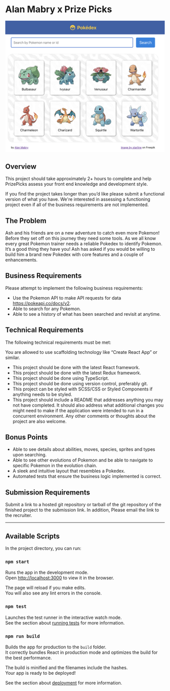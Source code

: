 # Alan Mabry x Prize Picks

![Pokédex](/pokedex.png)

## Overview
This project should take approximately 2+ hours to complete and help PrizePicks assess your front end knowledge and development style.

If you find the project takes longer than you’d like please submit a functional version of what you have. We're interested in assessing a functioning project even if all of the business requirements are not implemented.

## The Problem
Ash and his friends are on a new adventure to catch even more Pokemon! Before they set off on this journey they need some tools. As we all know every great Pokemon trainer needs a reliable Pokedex to identify Pokemon. It’s a good thing they have you! Ash has asked if you would be willing to build him a brand new Pokedex with core features and a couple of enhancements.

## Business Requirements
Please attempt to implement the following business requirements:

* Use the Pokemon API to make API requests for data https://pokeapi.co/docs/v2.
* Able to search for any Pokemon.
* Able to see a history of what has been searched and revisit at anytime.

## Technical Requirements
The following technical requirements must be met:

You are allowed to use scaffolding technology like “Create React App” or similar.
* This project should be done with the latest React framework.
* This project should be done with the latest Redux framework.
* This project should be done using TypeScript.
* This project should be done using version control, preferably git.
* This project can be styled with SCSS/CSS or Styled Components if anything needs to be styled.
* This project should include a README that addresses anything you may not have completed. It should also address what additional changes you might need to make if the application were intended to run in a concurrent environment. Any other comments or thoughts about the project are also welcome.

## Bonus Points

* Able to see details about abilities, moves, species, sprites and types upon searching.
* Able to see other evolutions of Pokemon and be able to navigate to specific Pokemon in the evolution chain.
* A sleek and intuitive layout that resembles a Pokedex.
* Automated tests that ensure the business logic implemented is correct.

## Submission Requirements
Submit a link to a hosted git repository or tarball of the git repository of the finished project to the submission link. In addition, Please email the link to the recruiter.

---
## Available Scripts

In the project directory, you can run:

### `npm start`

Runs the app in the development mode.\
Open [http://localhost:3000](http://localhost:3000) to view it in the browser.

The page will reload if you make edits.\
You will also see any lint errors in the console.

### `npm test`

Launches the test runner in the interactive watch mode.\
See the section about [running tests](https://facebook.github.io/create-react-app/docs/running-tests) for more information.

### `npm run build`

Builds the app for production to the `build` folder.\
It correctly bundles React in production mode and optimizes the build for the best performance.

The build is minified and the filenames include the hashes.\
Your app is ready to be deployed!

See the section about [deployment](https://facebook.github.io/create-react-app/docs/deployment) for more information.
